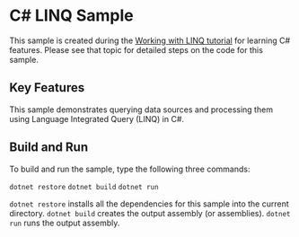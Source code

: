 C# LINQ Sample
================

This sample is created during the [Working with LINQ tutorial](https://docs.microsoft.com/dotnet/articles/csharp/tutorials/working-with-linq) for learning C# features. Please see that topic for detailed steps on the code for this sample.

Key Features
------------

This sample demonstrates querying data sources and processing them using Language Integrated Query (LINQ) in C#.

Build and Run
-------------

To build and run the sample, type the following three commands:

`dotnet restore`
`dotnet build`
`dotnet run`

`dotnet restore` installs all the dependencies for this sample into the current directory.
`dotnet build` creates the output assembly (or assemblies).
`dotnet run` runs the output assembly.


<!--HONumber=Aug16_HO2-->


